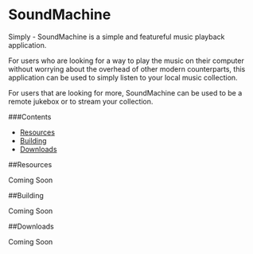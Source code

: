 # SoundMachine
<!-- TODO[![js-semistandard-style](https://cdn.rawgit.com/flet/semistandard/master/badge.svg)](https://github.com/Flet/semistandard) -->

Simply - SoundMachine is a simple and featureful music playback application. 

For users who are looking for a way to play the music on their computer without worrying 
about the overhead of other modern counterparts, this application can be used to simply 
listen to your local music collection. 

For users that are looking for more, SoundMachine can be used to be a remote jukebox or 
to stream your collection. 

###Contents
- [Resources](#Resources)
- [Building](#Building)
- [Downloads](#Downloads)

##Resources

Coming Soon

##Building 

Coming Soon

##Downloads

Coming Soon





